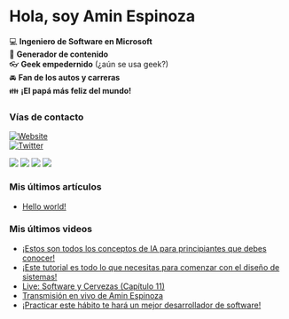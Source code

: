 # Hola, soy Amin Espinoza

:computer: **Ingeniero de Software en Microsoft**  
:pencil: **Generador de contenido**  
:eyeglasses: **Geek empedernido** (¿aún se usa geek?)  
:oncoming_automobile: **Fan de los autos y carreras**  
:family: **¡El papá más feliz del mundo!**

### Vías de contacto

[![Website](https://img.shields.io/badge/aminespinoza.com-up-green?style=for-the-badge)][website]  
[![Twitter](https://img.shields.io/twitter/follow/aminespinoza?color=blue&label=s%C3%ADgueme%20en%20Twitter&style=for-the-badge)][twitter]

[<img src="https://img.icons8.com/doodle/48/000000/youtube--v1.png"/>][youtube]
[<img src="https://img.icons8.com/doodle/48/000000/linkedin--v2.png"/>][linkedin]
[<img src="https://img.icons8.com/doodle/48/000000/instagram-new.png"/>][instagram]
[<img src="https://img.icons8.com/doodle/48/000000/facebook-circled.png"/>][facebook]

### Mis últimos artículos
<!-- BLOG-POST-LIST:START -->
- [Hello world!](http://aminespinoza.com/2023/11/21/hello-world/)
<!-- BLOG-POST-LIST:END -->

### Mis últimos videos
<!-- YOUTUBE:START -->
- [¡Estos son todos los conceptos de IA para principiantes que debes conocer!](https://www.youtube.com/watch?v=PnCHcMR1XHs)
- [¡Este tutorial es todo lo que necesitas para comenzar con el diseño de sistemas!](https://www.youtube.com/watch?v=j0KjVtqoCV0)
- [Live: Software y Cervezas &lpar;Capítulo 11&rpar;](https://www.youtube.com/watch?v=Luy1l28FWm8)
- [Transmisión en vivo de Amin Espinoza](https://www.youtube.com/watch?v=pCspnSEgb0M)
- [¡Practicar este hábito te hará un mejor desarrollador de software!](https://www.youtube.com/watch?v=rCR7LpYcDgo)
<!-- YOUTUBE:END -->

[website]: https://aminespinoza.com/
[twitter]: https://twitter.com/aminespinoza
[youtube]: https://www.youtube.com/c/AminEspinoza
[linkedin]: https://www.linkedin.com/in/amin-espinoza-71b24661/
[instagram]: https://www.instagram.com/aminespinoza10/
[facebook]: https://www.facebook.com/aminespinoza
